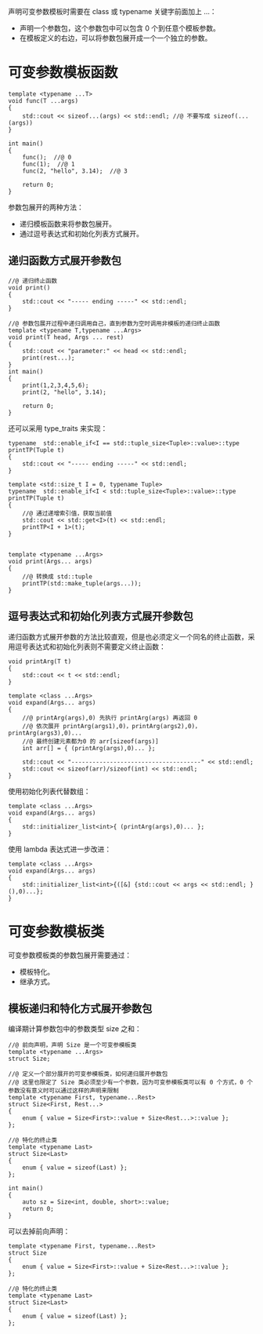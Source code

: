 声明可变参数模板时需要在 class 或 typename 关键字前面加上 ...：

- 声明一个参数包，这个参数包中可以包含 0 个到任意个模板参数。
- 在模板定义的右边，可以将参数包展开成一个一个独立的参数。

# 可变参数模板函数

```
template <typename ...T>
void func(T ...args)
{
	std::cout << sizeof...(args) << std::endl; //@ 不要写成 sizeof(...(args))
}

int main()
{
	func();  //@ 0
	func(1);  //@ 1
	func(2, "hello", 3.14);  //@ 3

	return 0;
}
```

参数包展开的两种方法：

- 递归模板函数来将参数包展开。
- 通过逗号表达式和初始化列表方式展开。

## 递归函数方式展开参数包

```
//@ 递归终止函数
void print()
{
	std::cout << "----- ending -----" << std::endl;
}

//@ 参数包展开过程中递归调用自己，直到参数为空时调用非模板的递归终止函数
template <typename T,typename ...Args>
void print(T head, Args ... rest)
{
	std::cout << "parameter:" << head << std::endl;
	print(rest...);
}
int main()
{
	print(1,2,3,4,5,6); 
	print(2, "hello", 3.14);

	return 0;
}
```

还可以采用 type_traits 来实现：

```
typename  std::enable_if<I == std::tuple_size<Tuple>::value>::type  printTP(Tuple t)
{
	std::cout << "----- ending -----" << std::endl;
}

template <std::size_t I = 0, typename Tuple>
typename  std::enable_if<I < std::tuple_size<Tuple>::value>::type  printTP(Tuple t)
{
	//@ 通过递增索引值，获取当前值
	std::cout << std::get<I>(t) << std::endl;
	printTP<I + 1>(t);
}


template <typename ...Args>
void print(Args... args)
{
	//@ 转换成 std::tuple
	printTP(std::make_tuple(args...));
}
```

## 逗号表达式和初始化列表方式展开参数包

递归函数方式展开参数的方法比较直观，但是也必须定义一个同名的终止函数，采用逗号表达式和初始化列表则不需要定义终止函数：

```
void printArg(T t)
{
	std::cout << t << std::endl;
}

template <class ...Args>
void expand(Args... args)
{
	//@ printArg(args),0) 先执行 printArg(args) 再返回 0
	//@ 依次展开 printArg(args1),0)，printArg(args2),0)，printArg(args3),0)...
	//@ 最终创建元素都为0 的 arr[sizeof(args)]
	int arr[] = { (printArg(args),0)... };

	std::cout << "-------------------------------------" << std::endl;
	std::cout << sizeof(arr)/sizeof(int) << std::endl;
}
```

使用初始化列表代替数组：

```
template <class ...Args>
void expand(Args... args)
{
	std::initializer_list<int>{ (printArg(args),0)... };
}
```

使用 lambda 表达式进一步改进：

```
template <class ...Args>
void expand(Args... args)
{
	std::initializer_list<int>{([&] {std::cout << args << std::endl; }(),0)...};
}
```

# 可变参数模板类

 可变参数模板类的参数包展开需要通过：

- 模板特化。
- 继承方式。

## 模板递归和特化方式展开参数包

编译期计算参数包中的参数类型 size 之和：

```
//@ 前向声明，声明 Size 是一个可变参模板类
template <typename ...Args>
struct Size;

//@ 定义一个部分展开的可变参模板类，如何递归展开参数包
//@ 这里也限定了 Size 类必须至少有一个参数，因为可变参模板类可以有 0 个方式，0 个参数没有意义时可以通过这样的声明来限制
template <typename First, typename...Rest>
struct Size<First, Rest...>
{
	enum { value = Size<First>::value + Size<Rest...>::value };
};

//@ 特化的终止类
template <typename Last>
struct Size<Last>
{
	enum { value = sizeof(Last) };
};

int main()
{
	auto sz = Size<int, double, short>::value; 
	return 0;
}
```

可以去掉前向声明：

```
template <typename First, typename...Rest>
struct Size
{
	enum { value = Size<First>::value + Size<Rest...>::value };
};

//@ 特化的终止类
template <typename Last>
struct Size<Last>
{
	enum { value = sizeof(Last) };
};
```





